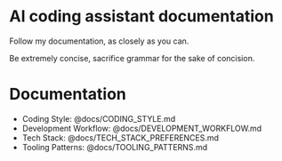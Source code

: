 # AI coding assistant documentation

Follow my documentation, as closely as you can.

Be extremely concise, sacrifice grammar for the sake of concision.

# Documentation

- Coding Style: @docs/CODING_STYLE.md
- Development Workflow: @docs/DEVELOPMENT_WORKFLOW.md
- Tech Stack: @docs/TECH_STACK_PREFERENCES.md
- Tooling Patterns: @docs/TOOLING_PATTERNS.md
